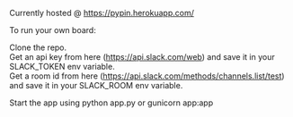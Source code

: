Currently hosted @ https://pypin.herokuapp.com/

To run your own board:

Clone the repo.            
Get an api key from here (https://api.slack.com/web)  and save it in your SLACK\_TOKEN env variable.                  
Get a room id from here (https://api.slack.com/methods/channels.list/test) and save it in your SLACK\_ROOM env variable.              

Start the app using python app.py or gunicorn app:app
